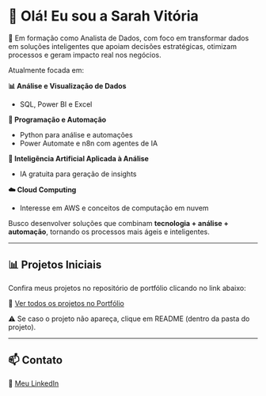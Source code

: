 # 👋 Olá! Eu sou a Sarah Vitória

🎯 Em formação como Analista de Dados, com foco em transformar dados em soluções inteligentes que apoiam decisões estratégicas, otimizam processos e geram impacto real nos negócios.

Atualmente focada em:

**📊 Análise e Visualização de Dados**
- SQL, Power BI e Excel

**🐍 Programação e Automação**
- Python para análise e automações
- Power Automate e n8n com agentes de IA

**🤖 Inteligência Artificial Aplicada à Análise**
- IA gratuita para geração de insights

**☁️ Cloud Computing**
- Interesse em AWS e conceitos de computação em nuvem

Busco desenvolver soluções que combinam **tecnologia + análise + automação**, tornando os processos mais ágeis e inteligentes.

---

## 📊 Projetos Iniciais

Confira meus projetos no repositório de portfólio clicando no link abaixo:

🔗 [Ver todos os projetos no Portfólio](https://github.com/SarahVBR/Portf-lio-)


⚠️ Se caso o projeto não apareça, clique em README (dentro da pasta do projeto). 

---

## 📫 Contato

🔗 [Meu LinkedIn](https://www.linkedin.com/in/sarah-vitoria-rodrigues-4065b61a5/)
